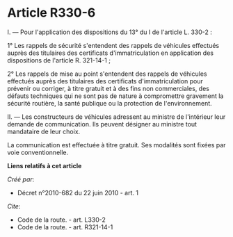 # Article R330-6

I. ― Pour l'application des dispositions du 13° du I de l'article L. 330-2 : 

1° Les rappels de sécurité s'entendent des rappels de véhicules effectués auprès des titulaires des certificats
d'immatriculation en application des dispositions de l'article R. 321-14-1 ; 

2° Les rappels de mise au point s'entendent des rappels de véhicules effectués auprès des titulaires des certificats
d'immatriculation pour prévenir ou corriger, à titre gratuit et à des fins non commerciales, des défauts techniques qui ne
sont pas de nature à compromettre gravement la sécurité routière, la santé publique ou la protection de l'environnement. 

II. ― Les constructeurs de véhicules adressent au ministre de l'intérieur leur demande de communication. Ils peuvent désigner
au ministre tout mandataire de leur choix. 

La communication est effectuée à titre gratuit. Ses modalités sont fixées par voie conventionnelle.

**Liens relatifs à cet article**

_Créé par_:

  - Décret n°2010-682 du 22 juin 2010 - art. 1

_Cite_:

  - Code de la route. - art. L330-2
  - Code de la route. - art. R321-14-1
